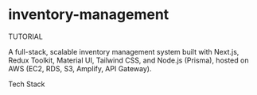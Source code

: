 # inventory-management
TUTORIAL


A full-stack, scalable inventory management system built with Next.js, Redux Toolkit, Material UI, Tailwind CSS, and Node.js (Prisma), hosted on AWS (EC2, RDS, S3, Amplify, API Gateway).

Tech Stack

